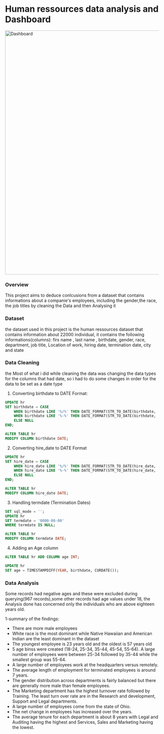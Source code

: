# Human ressources data analysis and Dashboard
<img width="1386" height="796" alt="Dashboard" src="https://github.com/user-attachments/assets/6860d208-1331-4c4e-9899-df16e1e70b7a" />

### Overview
This project aims to deduce conlcusions from a dataset that contains informations about a companie's employees, including the gender,the race, the job titles by cleaning the Data and then Analysing it

### Dataset
the dataset used in this project is the human ressources dataset that contains information about 22000 individual, it contains the following informations(columns):
firs name , last name , birthdate, gender, race, department, job title, Location of work, hiring date, termination date, city and state

### Data Cleaning

the Most of what i did while cleaning the data was changing the data types for the columns that had date, so i had to do some changes in order for the data to be set as a date type
1. Converting birthdate to DATE Format:
```sql
UPDATE hr
SET birthdate = CASE
    WHEN birthdate LIKE '%/%' THEN DATE_FORMAT(STR_TO_DATE(birthdate, '%m/%d/%Y'), '%Y-%m-%d')
    WHEN birthdate LIKE '%-%' THEN DATE_FORMAT(STR_TO_DATE(birthdate, '%m-%d-%Y'), '%Y-%m-%d')
    ELSE NULL
END;

ALTER TABLE hr
MODIFY COLUMN birthdate DATE;
```
2. Converting hire_date to DATE Format
```sql
UPDATE hr
SET hire_date = CASE
    WHEN hire_date LIKE '%/%' THEN DATE_FORMAT(STR_TO_DATE(hire_date, '%m/%d/%Y'), '%Y-%m-%d')
    WHEN hire_date LIKE '%-%' THEN DATE_FORMAT(STR_TO_DATE(hire_date, '%m-%d-%Y'), '%Y-%m-%d')
    ELSE NULL
END;

ALTER TABLE hr
MODIFY COLUMN hire_date DATE;
```
3. Handling termdate (Termination Dates)
```sql
SET sql_mode = '';
UPDATE hr
SET termdate = '0000-00-00'
WHERE termdate IS NULL;

ALTER TABLE hr
MODIFY COLUMN termdate DATE;
```
4. Adding an Age column
```sql
ALTER TABLE hr ADD COLUMN age INT;

UPDATE hr
SET age = TIMESTAMPDIFF(YEAR, birthdate, CURDATE());
```

### Data Analysis
Some records had negative ages and these were excluded during querying(967 records),some other records had age values under 18, the Analysis done has concerned only the
individuals who are above eighteen years old.

1-summary of the findings:

* There are more male employees
* White race is the most dominant while Native Hawaiian and American Indian are the least dominant in the dataset 
* The youngest employee is 23 years old and the oldest is 57 years old  
* 5 age binss were created (18-24, 25-34, 35-44, 45-54, 55-64). A large number of employees were between 25-34 followed by 35-44 while the smallest group was 55-64.  
* A large number of employees work at the headquarters versus remotely.  
* The average length of employment for terminated employees is around 7 years.  
* The gender distribution across departments is fairly balanced but there are generally more male than female employees.  
* The Marketing department has the highest turnover rate followed by Training. The least turn over rate are in the Research and development, Support and Legal departments.  
* A large number of employees come from the state of Ohio.  
* The net change in employees has increased over the years.  
* The average tenure for each department is about 8 years with Legal and Auditing having the highest and Services, Sales and Marketing having the lowest.




